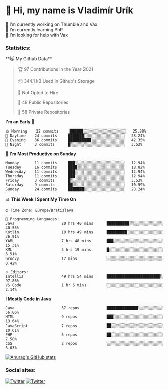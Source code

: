 <h1> 👋 Hi, my name is Vladimír Urík</h1>
<p>
 🔭 I’m currently working on Thumbie and Vax<br>
 🌱 I’m currently learning PhP<br>
 🤔 I’m looking for help with Vax<br>
</p>
<h3>Statistics:</h3>
<!--START_SECTION:waka-->
**🐱 My Github Data** 

> 🏆 97 Contributions in the Year 2021
 > 
> 📦 344.1 kB Used in Github's Storage 
 > 
> 🚫 Not Opted to Hire
 > 
> 📜 48 Public Repositories 
 > 
> 🔑 58 Private Repositories  
 > 
**I'm an Early 🐤** 

```text
🌞 Morning    22 commits     ██████░░░░░░░░░░░░░░░░░░░   25.88% 
🌆 Daytime    24 commits     ███████░░░░░░░░░░░░░░░░░░   28.24% 
🌃 Evening    36 commits     ██████████░░░░░░░░░░░░░░░   42.35% 
🌙 Night      3 commits      █░░░░░░░░░░░░░░░░░░░░░░░░   3.53%

```
📅 **I'm Most Productive on Sunday** 

```text
Monday       11 commits     ███░░░░░░░░░░░░░░░░░░░░░░   12.94% 
Tuesday      16 commits     ████░░░░░░░░░░░░░░░░░░░░░   18.82% 
Wednesday    11 commits     ███░░░░░░░░░░░░░░░░░░░░░░   12.94% 
Thursday     11 commits     ███░░░░░░░░░░░░░░░░░░░░░░   12.94% 
Friday       3 commits      █░░░░░░░░░░░░░░░░░░░░░░░░   3.53% 
Saturday     9 commits      ██░░░░░░░░░░░░░░░░░░░░░░░   10.59% 
Sunday       24 commits     ███████░░░░░░░░░░░░░░░░░░   28.24%

```


📊 **This Week I Spent My Time On** 

```text
⌚︎ Time Zone: Europe/Bratislava

💬 Programming Languages: 
Java                     20 hrs 40 mins      ██████████░░░░░░░░░░░░░░░   40.53% 
Kotlin                   18 hrs 49 mins      █████████░░░░░░░░░░░░░░░░   36.91% 
YAML                     7 hrs 48 mins       ███░░░░░░░░░░░░░░░░░░░░░░   15.31% 
XML                      3 hrs 19 mins       █░░░░░░░░░░░░░░░░░░░░░░░░   6.51% 
Groovy                   12 mins             ░░░░░░░░░░░░░░░░░░░░░░░░░   0.42%

🔥 Editors: 
IntelliJ                 49 hrs 54 mins      ████████████████████████░   97.86% 
VS Code                  1 hr 5 mins         ░░░░░░░░░░░░░░░░░░░░░░░░░   2.14%

```

**I Mostly Code in Java** 

```text
Java                     37 repos            ██████████████░░░░░░░░░░░   56.06% 
HTML                     9 repos             ███░░░░░░░░░░░░░░░░░░░░░░   13.64% 
JavaScript               7 repos             ██░░░░░░░░░░░░░░░░░░░░░░░   10.61% 
PHP                      5 repos             ██░░░░░░░░░░░░░░░░░░░░░░░   7.58% 
CSS                      2 repos             ░░░░░░░░░░░░░░░░░░░░░░░░░   3.03%

```



<!--END_SECTION:waka-->

[![Anurag's GitHub stats](https://github-readme-stats.vercel.app/api?username=vladimir-urik)](https://github.com/anuraghazra/github-readme-stats)

<h3>Social sites:</h3>
<p><a href="https://twitter.com/GGGEDR" target="_blank"><img alt="Twitter" src="https://img.shields.io/badge/twitter-%231DA1F2.svg?&style=for-the-badge&logo=twitter&logoColor=white" /></a> <a href="https://www.reddit.com/user/GGGEDR" target="_blank"><img alt="Twitter" src="https://img.shields.io/badge/reddit-%23FE6262.svg?&style=for-the-badge&logo=reddit&logoColor=white" /></a>
</p>
